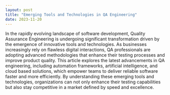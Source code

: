 ```yaml
---
layout: post
title: "Emerging Tools and Technologies in QA Engineering"
date: 2023-11-20
---
```


In the rapidly evolving landscape of software development, Quality Assurance Engineering is undergoing significant transformation driven by the emergence of innovative tools and technologies. As businesses increasingly rely on flawless digital interactions, QA professionals are adopting advanced methodologies that enhance their testing processes and improve product quality. This article explores the latest advancements in QA engineering, including automation frameworks, artificial intelligence, and cloud based solutions, which empower teams to deliver reliable software faster and more efficiently. By understanding these emerging tools and technologies, organizations can not only enhance their testing capabilities but also stay competitive in a market defined by speed and excellence.
